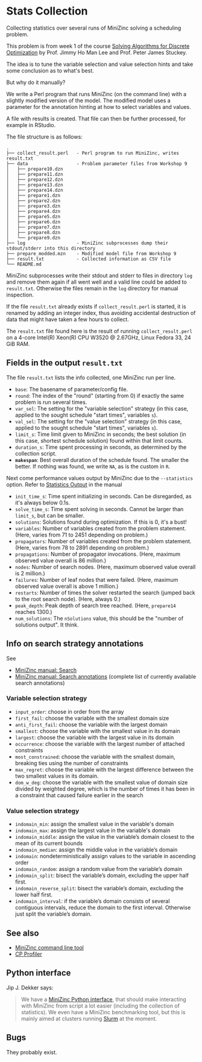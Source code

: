 # Stats Collection

Collecting statistics over several runs of MiniZinc solving a scheduling problem.

This problem is from week 1 of the course [Solving Algorithms for Discrete Optimization](https://www.coursera.org/learn/solving-algorithms-discrete-optimization)
by Prof. Jimmy Ho Man Lee and Prof. Peter James Stuckey.

The idea is to tune the variable selection and value selection hints and take some
conclusion as to what's best.

But why do it manually?

We write a Perl program that runs MiniZinc (on the command line) with a slightly modified version of the model.
The modified model uses a parameter for the annotation hinting at how to 
select variables and values.

A file with results is created. That file can then be further processed, for example in RStudio.

The file structure is as follows:

```
.
├── collect_result.perl   - Perl program to run MiniZinc, writes result.txt
├── data                  - Problem parameter files from Workshop 9
│   ├── prepare10.dzn
│   ├── prepare11.dzn
│   ├── prepare12.dzn
│   ├── prepare13.dzn
│   ├── prepare14.dzn
│   ├── prepare1.dzn
│   ├── prepare2.dzn
│   ├── prepare3.dzn
│   ├── prepare4.dzn
│   ├── prepare5.dzn
│   ├── prepare6.dzn
│   ├── prepare7.dzn
│   ├── prepare8.dzn
│   └── prepare9.dzn
├── log                   - MiniZinc subprocesses dump their stdout/stderr into this directory
├── prepare_modded.mzn    - Modified model file from Workshop 9
├── result.txt            - Collected information as CSV file
└── README.md
```

MiniZinc subprocesses write their stdout and stderr to files in directory `log`
and remove them again if all went well and a valid line could be added to `result.txt`.
Otherwise the files remain in the `log` directory for manual inspection.

If the file `result.txt` already exists if `collect_result.perl` is started,
it is renamed by adding an integer index, thus avoiding accidental destruction
of data that might have taken a few hours to collect.

The `result.txt` file found here is the result of running `collect_result.perl`
on a 4-core Intel(R) Xeon(R) CPU W3520 @ 2.67GHz, Linux Fedora 33, 24 GiB RAM.

## Fields in the output `result.txt`

The file `result.txt` lists the info collected, one MiniZinc run per line.

- `base`: The basename of parameter/config file.
- `round`: The index of the "round" (starting from 0) if exactly the same problem is run several times.
- `var_sel`: The setting for the "variable selection" strategy (in this case, applied to the sought schedule "start times", variables `s`).
- `val_sel`: The setting for the "value selection" strategy (in this case, applied to the sought schedule "start times", variables `s`).
- `limit_s`: Time limit given to MiniZinc in seconds; the best solution (in this case, shortest schedule solution) found within that limit counts.
- `duration_s`: Time spent processing in seconds, as determined by the collection script.
- **`makespan`**: Best overall duration of the schedule found. The smaller the better. If nothing was found, we write `NA`, as is the custom in `R`.

Next come performance values output by MiniZinc due to the `--statistics` option.
Refer to [Statistics Output](https://www.minizinc.org/doc-2.5.5/en/fzn-spec.html#statistics-output) in the manual

- `init_time_s`: Time spent initializing in seconds. Can be disregarded, as it's always below 0.1s.
- `solve_time_s`: Time spent solving in seconds. Cannot be larger than `limit_s`, but can be smaller.
- `solutions`: Solutions found during optimization. If this is 0, it's a bust!
- `variables`: Number of variables created from the problem statement. (Here, varies from 71 to 2451 depending on problem.)
- `propagators`: Number of variables created from the problem statement. (Here, varies from 78 to 2891 depending on problem.)
- `propagations`: Number of propagator invocations. (Here, maximum observed value overall is 86 million.)
- `nodes`: Number of search nodes. (Here, maximum observed value overall is 2 million.) 
- `failures`: Number of leaf nodes that were failed. (Here, maximum observed value overall is above 1 million.)
- `restarts`: Number of times the solver restarted the search (jumped back to the root search node). (Here, always 0.)
- `peak_depth`: Peak depth of search tree reached. (Here, `prepare14` reaches 1300.)
- `num_solutions`: The `nSolutions` value, this should be the "number of solutions output". It think.

## Info on search strategy annotations 

See

   - [MiniZinc manual: Search](https://www.minizinc.org/doc-2.5.5/en/mzn_search.html)
   - [MiniZinc manual: Search annotations](https://www.minizinc.org/doc-2.5.5/en/fzn-spec.html?highlight=dom_w_deg#search-annotations) (complete list of currently available search annotations)

### Variable selection strategy

- `input_order`: choose in order from the array
- `first_fail`: choose the variable with the smallest domain size
- `anti_first_fail`: choose the variable with the largest domain
- `smallest`: choose the variable with the smallest value in its domain
- `largest`: choose the variable with the largest value in its domain
- `occurrence`: choose the variable with the largest number of attached constraints
- `most_constrained`: choose the variable with the smallest domain, breaking ties using the number of constraints
- `max_regret`: choose the variable with the largest difference between the two smallest values in its domain.
- `dom_w_deg`: choose the variable with the smallest value of domain size divided by weighted degree, which is the number of times it has been in a constraint that caused failure earlier in the search

### Value selection strategy

- `indomain_min`: assign the smallest value in the variable's domain
- `indomain_max`: assign the largest value in the variable's domain
- `indomain_middle`: assign the value in the variable’s domain closest to the mean of its current bounds
- `indomain_median`: assign the middle value in the variable’s domain
- `indomain`: nondeterministically assign values to the variable in ascending order
- `indomain_random`: assign a random value from the variable’s domain
- `indomain_split`: bisect the variable’s domain, excluding the upper half first.
- `indomain_reverse_split`: bisect the variable’s domain, excluding the lower half first.
- `indomain_interval`: if the variable’s domain consists of several contiguous intervals, reduce the domain to the first interval. Otherwise just split the variable’s domain.

## See also

- [MiniZinc command line tool](https://www.minizinc.org/doc-2.5.5/en/command_line.html)
- [CP Profiler](https://www.minizinc.org/doc-2.5.5/en/cpprofiler.html)

## Python interface

Jip J. Dekker says: 

> We have a [MiniZinc Python interface](https://minizinc-python.readthedocs.io/en/latest/),
> that should make interacting with MiniZinc from script a lot easier 
> (including the collection of statistics). We even have a MiniZinc benchmarking tool, but this 
> is mainly aimed at clusters running [Slurm](https://slurm.schedmd.com/overview.html) at the moment.

## Bugs

They probably exist.




